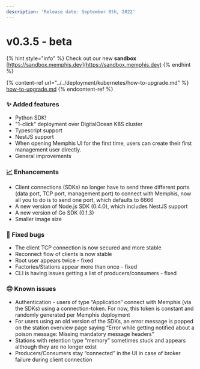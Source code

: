 ```yaml
---
description: 'Release date: September 8th, 2022'
---
```


# v0.3.5 - beta

{% hint style="info" %}
Check out our new **sandbox** [https://sandbox.memphis.dev](https://sandbox.memphis.dev)
{% endhint %}

{% content-ref url="../../deployment/kubernetes/how-to-upgrade.md" %}
[how-to-upgrade.md](../../deployment/kubernetes/how-to-upgrade.md)
{% endcontent-ref %}

### ✨ Added features

* Python SDK!
* "1-click" deployment over DigitalOcean K8S cluster
* Typescript support
* NestJS support
* When opening Memphis UI for the first time, users can create their first management user directly.
* General improvements

### [📈](https://emojipedia.org/chart-increasing/) Enhancements

* Client connections (SDKs) no longer have to send three different ports (data port, TCP port, management port) to connect with Memphis, now all you to do is to send one port, which defaults to 6666
* A new version of Node.js SDK (0.4.0), which includes NestJS support
* A new version of Go SDK (0.1.3)
* Smaller image size

### 🐛 Fixed bugs

* The client TCP connection is now secured and more stable
* Reconnect flow of clients is now stable
* Root user appears twice - fixed
* Factories/Stations appear more than once - fixed
* CLI is having issues getting a list of producers/consumers - fixed

### 😔 Known issues&#x20;

* Authentication - users of type “Application” connect with Memphis (via the SDKs) using a connection-token. For now, this token is constant and randomly generated per Memphis deployment
* For users using an old version of the SDKs, an error message is popped on the station overview page saying “Error while getting notified about a poison message: Missing mandatory message headers”
* Stations with retention type “memory” sometimes stuck and appears although they are no longer exist
* Producers/Consumers stay “connected” in the UI in case of broker failure during client connection

